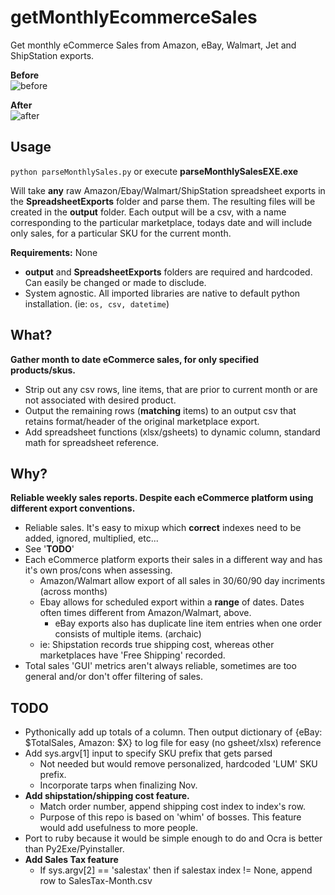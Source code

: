 # getMonthlyEcommerceSales
Get monthly eCommerce Sales from Amazon, eBay, Walmart, Jet and ShipStation exports.

**Before**  
![before](https://user-images.githubusercontent.com/8212296/32787716-e0278daa-c91c-11e7-8fa6-466992289799.PNG)
  
**After**  
![after](https://user-images.githubusercontent.com/8212296/32787714-df09f098-c91c-11e7-9669-9453f5f8069c.PNG)

## Usage
`python parseMonthlySales.py` or execute **parseMonthlySalesEXE.exe**

Will take **any** raw Amazon/Ebay/Walmart/ShipStation spreadsheet exports in the **SpreadsheetExports** folder and parse them. The resulting files will be created in the **output** folder. Each output will be a csv, with a name corresponding to the particular marketplace, todays date and will include only sales, for a particular SKU for the current month.
  
**Requirements:** None
* **output** and **SpreadsheetExports** folders are required and hardcoded. Can easily be changed or made to disclude.
* System agnostic. All imported libraries are native to default python installation. (ie: `os, csv, datetime`)  

## What?
**Gather month to date eCommerce sales, for only specified products/skus.**
* Strip out any csv rows, line items, that are prior to current month or are not associated with desired product.
* Output the remaining rows (**matching** items) to an output csv that retains format/header of the original marketplace export.
* Add spreadsheet functions (xlsx/gsheets) to dynamic column, standard math for spreadsheet reference.

## Why?
**Reliable weekly sales reports. Despite each eCommerce platform using different export conventions.**
* Reliable sales. It's easy to mixup which **correct** indexes need to be added, ignored, multiplied, etc...
* See '**TODO**'
* Each eCommerce platform exports their sales in a different way and has it's own pros/cons when assessing.
    - Amazon/Walmart allow export of all sales in 30/60/90 day incriments (across months)
    - Ebay allows for scheduled export within a **range** of dates. Dates often times different from Amazon/Walmart, above.
      * eBay exports also has duplicate line item entries when one order consists of multiple items. (archaic)
    - ie: Shipstation records true shipping cost, whereas other marketplaces have 'Free Shipping' recorded.
* Total sales 'GUI' metrics aren't always reliable, sometimes are too general and/or don't offer filtering of sales.

## TODO
* Pythonically add up totals of a column. Then output dictionary of {eBay: $TotalSales, Amazon: $X} to log file for easy (no gsheet/xlsx) reference
* Add sys.argv[1] input to specify SKU prefix that gets parsed
  * Not needed but would remove personalized, hardcoded 'LUM' SKU prefix.
  * Incorporate tarps when finalizing Nov.  
* **Add shipstation/shipping cost feature.**
  * Match order number, append shipping cost index to index's row.
  * Purpose of this repo is based on 'whim' of bosses. This feature would add usefulness to more people.
* Port to ruby because it would be simple enough to do and Ocra is better than Py2Exe/Pyinstaller.
* **Add Sales Tax feature**
  * If sys.argv[2] == 'salestax' then if salestax index != None, append row to SalesTax-Month.csv
